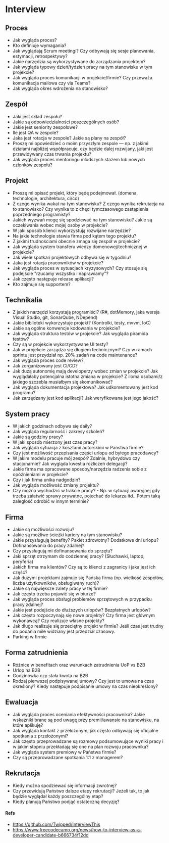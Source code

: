 # Interview

## Proces
- Jak wygląda proces? 
- Kto definiuje wymagania?
- Jak wyglądają Scrum meetingi? Czy odbywają się sesje planowania, estymacji, retrospektywy?
- Jakie narzędzia są wykorzystywane do zarządzania projektem?
- Jak wygląda typowy dzień/tydzień pracy na tym stanowisku w tym projekcie?
- Jak wygląda proces komunikacji w projekcie/firmie? Czy przeważa komunikacja mailowa czy via Teams?
- Jak wygląda okres wdrożenia na stanowisko?

## Zespół
- Jaki jest skład zespołu?
- Jakie są odpowiedzialności poszczególnych osób?
- Jakie jest seniority zespołowe?
- Ile jest QA w zespole?
- Jaka jest rotacja w zespole? Jakie są plany na zespół?
- Proszę mi opowiedzieć o moim przyszłym zespole — np. z jakimi działami najbliżej współpracuje, czy będzie dalej rozwijany, jaki jest przewidywany czas trwania projektu?
- Jak wygląda proces mentoringu młodszych stażem lub nowych członków zespołu?

## Projekt
- Proszę mi opisać projekt, który będę podejmował. (domena, technologie, architektura, ci/cd)
- Z czego wynika wakat na tym stanowisku? Z czego wynika rekrutacja na to stanowisko? Czy wynika to z chęci tymczasowego zastąpienia poprzedniego programisty?
- Jakich wyzwań mogę się spodziewać na tym stanowisku? Jakie są oczekiwania wobec mojej osoby w projekcie?
- W jaki sposób klienci wykorzystują rozwijane narzędzie?
- Na jakie technologie stawia firma pod kątem tego projektu?
- Z jakimi trudnościami obecnie zmaga się zespół w projekcie?
- Jak wygląda system transferu wiedzy domenowej/technicznej w projekcie?
- Jak wiele spotkań projektowych odbywa się w tygodniu?
- Jaka jest rotacja pracowników w projekcie?
- Jak wygląda proces w sytuacjach kryzysowych? Czy stosuje się podejście "rzucamy wszystko i naprawiamy"?
- Jak często następuje release aplikacji?
- Kto zajmuje się supportem?

## Technikalia
- Z jakich narzędzi korzystają programiści? (R#, dotMemory, jaka wersja Visual Studio, git, SonarQube, NDepend)
- Jakie biblioteki wykorzystuje projekt? (Kontrolki, testy, mvvm, IoC)
- Jakie są ogólne konwencje kodowania w projekcie?
- Jak wygląda struktura testów w projekcie? Jak wygląda piramida testów?
- Czy są w projekcie wykorzystywane UI testy?
- Jak w projekcie zarządza się długiem technicznym? Czy w ramach sprintu jest przydział np. 20% zadań na code maintenance?
- Jak wygląda proces code review?
- Jak zorganizowany jest CI/CD?
- Jak dużą autonomię mają developerzy wobec zmian w projekcie? Jak wyglądałaby potencjalna istotna zmiana w projekcie? Z iloma osobami/z jakiego szczebla musiałbym się skomunikować?
- Jak wygląda dokumentacja projektowa? Jak udkomentowany jest kod programu?
- Jak zarządzany jest kod aplikacji? Jak weryfikowana jest jego jakość?

## System pracy
- W jakich godzinach odbywa się daily?
- Jak wygląda regularność i zakresy szkoleń?
- Jakie są godziny pracy?
- W jaki sposób mierzony jest czas pracy?
- Jak wygląda sytuacja z kosztami autorskimi w Państwa firmie?
- Czy jest możliwość przepisania części urlopu od byłego pracodawcy?
- W jakim modelu pracuje mój zespół? Zdalnie, hybrydowo czy stacjonarnie? Jak wygląda kwestia rozliczeń delegacji?
- Jakie firma ma opracowane sposoby/narzędzia radzenia sobie z opóźnieniami w projekcie?
- Czy i jak firma unika nadgodzin?
- Jak wygląda możliwość zmiany projektu?
- Czy można wychodzić w trakcie pracy? - Np. w sytuacji awaryjnej gdy trzeba załatwić sprawy prywatne, pojechać do lekarza itd.. Potem taką zaległość odrobić w innym terminie?

## Firma
- Jakie są możliwości rozwoju?
- Jakie są możliwe ścieżki kariery na tym stanowisku?
- Jakie przysługują benefity? Pakiet zdrowotny? Dodatkowe dni urlopu? Dofinansowania do pracy zdalnej?
- Czy przysługują mi dofinansowania do sprzętu?
- Jaki sprzęt otrzymam do codziennej pracy? (Słuchawki, laptop, peryferia)
- Jakich firma ma klientów? Czy są to klienci z zagranicy i jaka jest ich część?
- Jak dużymi projektami zajmuje się Pańska firma (np. wielkość zespołów, liczba użytkowników, obsługiwany ruch)?
- Jakie są największe zalety pracy w tej firmie?
- Jak często trzeba pojawić się w biurze?
- Jak wygląda proces obsługi problemów sprzętowych w przypadku pracy zdalnej?
- Jakie jest podejście do dłuższych urlopów? Bezpłatnych urlopów?
- Jak często rozpoczynają się nowe projekty? Czy firma jest głównym wykonawcą? Czy realizuje własne projekty?
- Jak długo realizuje się przeciętny projekt w firmie? Jeśli czas jest trudny do podania mile widziany jest przedział czasowy.
- Parking w firmie

## Forma zatrudnienia
- Różnice w benefitach oraz warunkach zatrudnienia UoP vs B2B
- Urlop na B2B
- Godzinówka czy stała kwota na B2B
- Rodzaj pierwszej podpisywanej umowy? Czy jest to umowa na czas określony? Kiedy następuje podpisanie umowy na czas nieokreślony?

## Ewaluacja
- Jak wygląda proces oceniania efektywności pracownika? Jakie wskaźniki brane są pod uwagę przy premii/awansie na stanowisku, na które aplikuję?
- Jak wygląda kontakt z przełożonym, jak często odbywają się oficjalne spotkania z przełożonymi?
- Jak często przeprowadzane są rozmowy podsumowujące wyniki pracy i w jakim stopniu przekładają się one na plan rozwoju pracownika?
- Jak wygląda system premiowy w Państwa firmie?
- Czy są przeprowadzane spotkania 1:1 z managerem?

## Rekrutacja
- Kiedy można spodziewać się informacji zwrotnej?
- Czy przewidują Państwo dalsze etapy rekrutacji? Jeżeli tak, to jak będzie wyglądał każdy poszczególny etap?
- Kiedy planują Państwo podjąć ostateczną decyzję?

#### Refs
- https://github.com/Twipped/InterviewThis
- https://www.freecodecamp.org/news/how-to-interview-as-a-developer-candidate-b666734f12dd
